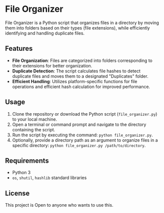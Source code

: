 # File Organizer

File Organizer is a Python script that organizes files in a directory by moving them into folders based on their types (file extensions), while efficiently identifying and handling duplicate files.

## Features

- **File Organization**: Files are categorized into folders corresponding to their extensions for better organization.
- **Duplicate Detection**: The script calculates file hashes to detect duplicate files and moves them to a designated "Duplicates" folder.
- **Efficient Handling**: Utilizes platform-specific functions for file operations and efficient hash calculation for improved performance.

## Usage

1. Clone the repository or download the Python script (`file_organizer.py`) to your local machine.
2. Open a terminal or command prompt and navigate to the directory containing the script.
3. Run the script by executing the command: `python file_organizer.py`.
4. Optionally, provide a directory path as an argument to organize files in a specific directory: `python file_organizer.py /path/to/directory`.

## Requirements

- Python 3
- `os`, `shutil`, `hashlib` standard libraries

## License

This project is Open to anyone who wants to use this.

